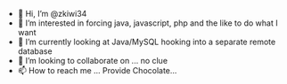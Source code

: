- 👋 Hi, I’m @zkiwi34
- 👀 I’m interested in forcing java, javascript, php and the like to do what I want
- 🌱 I’m currently looking at Java/MySQL hooking into a separate remote database
- 💞️ I’m looking to collaborate on ... no clue
- 📫 How to reach me ... Provide Chocolate...

<!---
zkiwi34/zkiwi34 is a ✨ special ✨ repository because its `README.md` (this file) appears on your GitHub profile.
You can click the Preview link to take a look at your changes.
--->
